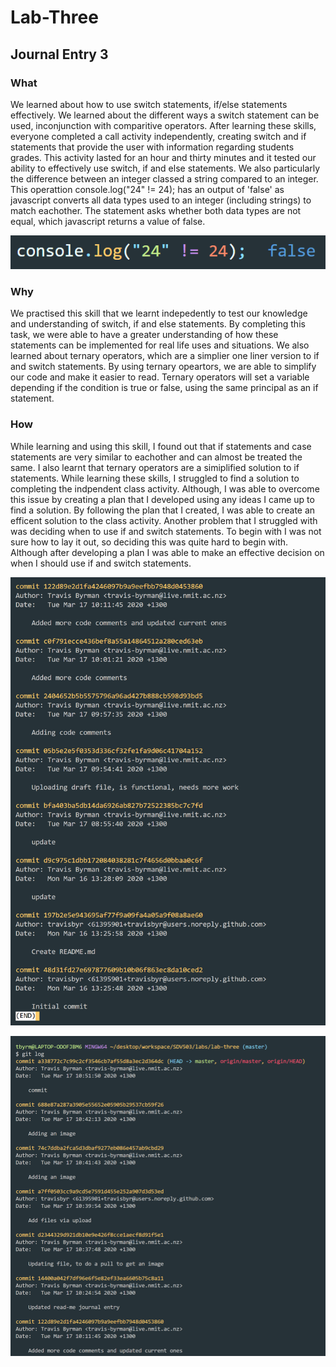 # Lab-Three

## Journal Entry 3

### What

We learned about how to use switch statements, if/else statements effectively. We learned about the different ways a switch statement can be used, inconjunction with comparitive operators. After learning these skills, everyone completed a call activity independently, creating switch and if statements that provide the user with information regarding students grades. This activity lasted for an hour and thirty minutes and it tested our ability to effectively use switch, if and else statements. We also particularly the difference between an integer classed a string compared to an integer. This operattion console.log("24" != 24); has an output of 'false' as javascript converts all data types used to an integer (including strings) to match eachother. The statement asks whether both data types are not equal, which javascript returns a value of false.

![Image of Code](https://github.com/travisbyr/Lab-Three/blob/master/screenSnipofCode.png)

### Why

We practised this skill that we learnt indepedently to test our knowledge and understanding of switch, if and else statements. By completing this task, we were able to have a greater understanding of how these statements can be implemented for real life uses and situations. We also learned about ternary operators, which are a simplier one liner version to if and switch statements. By using ternary opeartors, we are able to simplify our code and make it easier to read. Ternary operators will set a variable depending if the condition is true or false, using the same principal as an if statement. 

### How

While learning and using this skill, I found out that if statements and case statements are very similar to eachother and can almost be treated the same. I also learnt that ternary operators are a simiplified solution to if statements. While learning these skills, I struggled to find a solution to completing the indpendent class activity. Although, I was able to overcome this issue by creating a plan that I developed using any ideas I came up to find a solution. By following the plan that I created, I was able to create an efficent solution to the class activity. Another problem that I struggled with was deciding when to use if and switch statements. To begin with I was not sure how to lay it out, so deciding this was quite hard to begin with. Although after developing a plan I was able to make an effective decision on when I should use if and switch statements.


![Image of Code](https://github.com/travisbyr/Lab-Three/blob/master/log1.png)

![Image of Code](https://github.com/travisbyr/Lab-Three/blob/master/log2.png)
